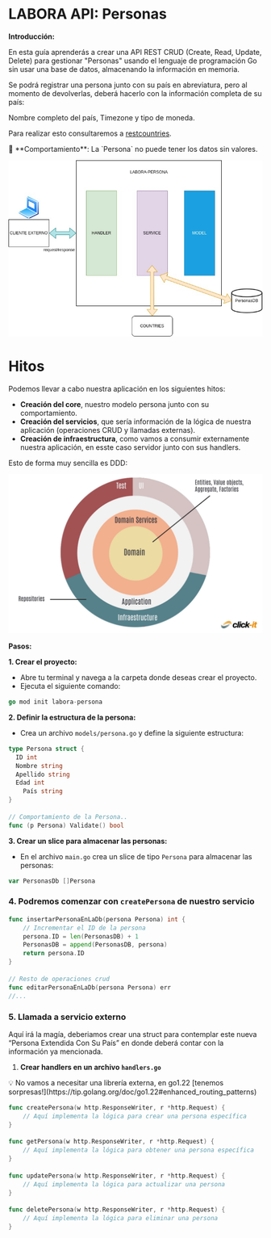 # LABORA API: Personas

**Introducción:**

En esta guía aprenderás a crear una API REST CRUD (Create, Read, Update, Delete) para gestionar "Personas" usando el lenguaje de programación Go sin usar una base de datos, almacenando la información en memoria.

Se podrá registrar una persona junto con su país en abreviatura, pero al momento de devolverlas, deberá hacerlo con la información completa de su país:

Nombre completo del país, Timezone y tipo de moneda.

Para realizar esto consultaremos a [restcountries](https://restcountries.com/).

<aside>
📑 **Comportamiento**: La `Persona` no puede tener los datos sin valores.

</aside>

![Proyecto.jpg](img/Proyecto.jpg)

# Hitos

Podemos llevar a cabo nuestra aplicación en los siguientes hitos:

- **Creación del core**, nuestro modelo persona junto con su comportamiento.
- **Creación del servicios**, que sería información de la lógica de nuestra aplicación (operaciones CRUD y llamadas externas).
- **Creación de infraestructura**, como vamos a consumir externamente nuestra aplicación, en esste caso servidor junto con sus handlers.

Esto de forma muy sencilla es DDD:

![Untitled-Project.jpg](img/Untitled-Project.jpg)

**Pasos:**

**1. Crear el proyecto:**

- Abre tu terminal y navega a la carpeta donde deseas crear el proyecto.
- Ejecuta el siguiente comando:

```go
go mod init labora-persona
```

**2. Definir la estructura de la persona:**

- Crea un archivo `models/persona.go` y define la siguiente estructura:

```go
type Persona struct {
  ID int
  Nombre string
  Apellido string
  Edad int
	País string
}

// Comportamiento de la Persona..
func (p Persona) Validate() bool 
```

**3. Crear un slice para almacenar las personas:**

- En el archivo `main.go` crea un slice de tipo `Persona` para almacenar las personas:

```go
var PersonasDb []Persona
```

### 4. Podremos comenzar con `createPersona` de nuestro servicio

```go
func insertarPersonaEnLaDb(persona Persona) int {
	// Incrementar el ID de la persona
	persona.ID = len(PersonasDB) + 1
	PersonasDB = append(PersonasDB, persona)
	return persona.ID
}

// Resto de operaciones crud
func editarPersonaEnLaDb(persona Persona) err
//...
```

### 5. Llamada a servicio externo

Aquí irá la magía, deberiamos crear una struct para contemplar este nueva “Persona Extendida Con Su País” en donde deberá contar con la información ya mencionada.

1. **Crear handlers en un archivo `handlers.go`**

<aside>
💡 No vamos a necesitar una librería externa, en go1.22 [tenemos sorpresas!](https://tip.golang.org/doc/go1.22#enhanced_routing_patterns)

</aside>

```go
func createPersona(w http.ResponseWriter, r *http.Request) {
	// Aquí implementa la lógica para crear una persona específica
}

func getPersona(w http.ResponseWriter, r *http.Request) {
	// Aquí implementa la lógica para obtener una persona específica
}

func updatePersona(w http.ResponseWriter, r *http.Request) {
	// Aquí implementa la lógica para actualizar una persona
}

func deletePersona(w http.ResponseWriter, r *http.Request) {
	// Aquí implementa la lógica para eliminar una persona
}
```
